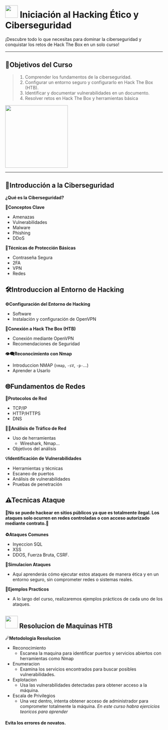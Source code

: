 # <img src="https://media4.giphy.com/media/2DUl6BtXGAx2uyqIas/giphy.gif?cid=6c09b952fh8pcp0r4b6fsmtcx5yh4jstgfl0pu2bu6d1vzdl&ep=v1_internal_gif_by_id&rid=giphy.gif&ct=s" width="40"> Iniciación al Hacking Ético y Ciberseguridad

¡Descubre todo lo que necesitas para dominar la ciberseguridad y conquistar los retos de Hack The Box en un solo curso!

---

## 🎯Objetivos del Curso
> 1. Comprender los fundamentos de la ciberseguridad.
> 2. Configurar un entorno seguro y configurarlo en Hack The Box (HTB).
> 3. Identificar y documentar vulnerabilidades en un documento.
> 4. Resolver retos en Hack The Box y herramientas básica
<img src="https://miro.medium.com/v2/resize:fit:1400/1*wO9IIrgMkYP0C0ZItKbY5Q.png" width="200">

---

## 📖Introducción a la Ciberseguridad

**¿Qué es la Ciberseguridad?**

**🔑Conceptos Clave**
- Amenazas
- Vulnerabilidades
- Malware
- Phishing
- DDoS

**🔐Técnicas de Protección Básicas**
- Contraseña Segura
- 2FA
- VPN
- Redes

## 🛠Introduccion al Entorno de Hacking

**⚙Configuración del Entorno de Hacking**
- Software
- Instalación y configuración de OpenVPN

**🔗Conexión a Hack The Box (HTB)**
- Conexión mediante OpenVPN
- Recomendaciones de Seguridad

**👁‍🗨Reconocimiento con Nmap**
- Introduccion NMAP (`nmap`, `-sV`, `-p-`...)
- Aprender a Usarlo

## 🌐Fundamentos de Redes

**📶Protocolos de Red**
- TCP/IP
- HTTP/HTTPS
- DNS

**🕵️‍♀️Análisis de Tráfico de Red**
- Uso de herramientas
    - Wireshark, Nmap...
- Objetivos del análisis

**💡Identificación de Vulnerabilidades**
- Herramientas y técnicas
- Escaneo de puertos
- Análisis de vulnerabilidades
- Pruebas de penetración

## ⚠Tecnicas Ataque
#### **🚫No se puede hackear en sitios públicos ya que es totalmente ilegal. Los ataques solo ocurren en redes controladas o con acceso autorizado mediante contrato.🚫**

**♻Ataques Comunes**
- Inyeccion SQL
- XSS
- DDOS, Fuerza Bruta, CSRF.

**🔁Simulacion Ataques**
- Aquí aprenderás cómo ejecutar estos ataques de manera ética y en un entorno seguro, sin comprometer redes o sistemas reales.

**📓Ejemplos Practicos**
- A lo largo del curso, realizaremos ejemplos prácticos de cada uno de los ataques.

## <img src="https://media4.giphy.com/media/2DUl6BtXGAx2uyqIas/giphy.gif?cid=6c09b952fh8pcp0r4b6fsmtcx5yh4jstgfl0pu2bu6d1vzdl&ep=v1_internal_gif_by_id&rid=giphy.gif&ct=s" width="40"> Resolucion de Maquinas HTB

**☄Metodologia Resolucion**
- Reconocimiento
    - Escanea la maquina para identificar puertos y servicios abiertos con herramientas como Nmap
- Enumeracion
    - Examina los servicios encontrados para buscar posibles vulnerabilidades.
- Explotacion
    - Usa las vulnerabilidades detectadas para obtener acceso a la máquina.
- Escala de Privilegios
    - Una vez dentro, intenta obtener acceso de administrador para comprometer totalmente la máquina.
*En este curso habra ejercicios teoricos para aprender*
#### Evita los errores de novatos.
